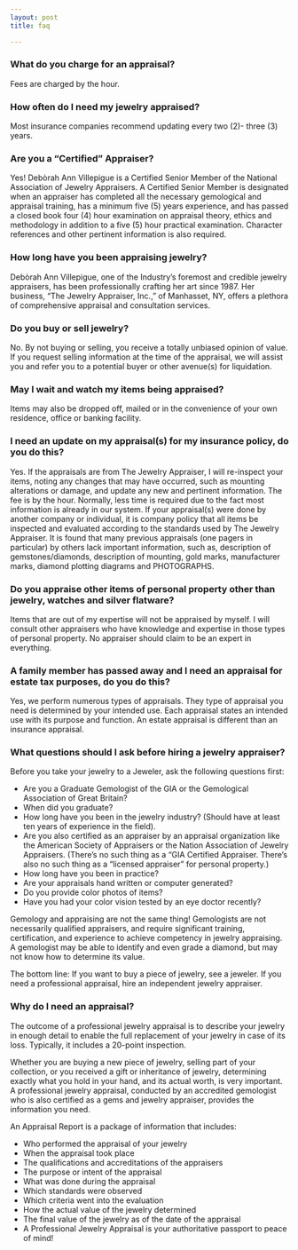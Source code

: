 ```yaml
---
layout: post
title: faq

---
```

### **What do you charge for an appraisal?**

Fees are charged by the hour.

### **How often do I need my jewelry appraised?**

Most insurance companies recommend updating every two (2)- three (3) years.

### **Are you a “Certified” Appraiser?**

Yes! Debòrah Ann Villepigue is a Certified Senior Member of the National Association of Jewelry Appraisers. A Certified Senior Member is designated when an appraiser has completed all the necessary gemological and appraisal training, has a minimum five (5) years experience, and has passed a closed book four (4) hour examination on appraisal theory, ethics and methodology in addition to a five (5) hour practical examination. Character references and other pertinent information is also required.

### **How long have you been appraising jewelry?**

Debòrah Ann Villepigue, one of the Industry’s foremost and credible jewelry appraisers, has been professionally crafting her art since 1987. Her business, “The Jewelry Appraiser, Inc.,” of Manhasset, NY, offers a plethora of comprehensive appraisal and consultation services.

### **Do you buy or sell jewelry?**

No. By not buying or selling, you receive a totally unbiased opinion of value. If you request selling information at the time of the appraisal, we will assist you and refer you to a potential buyer or other avenue(s) for liquidation.

### **May I wait and watch my items being appraised?**

Items may also be dropped off, mailed or in the convenience of your own residence, office or banking facility.

### **I need an update on my appraisal(s) for my insurance policy, do you do this?**

Yes. If the appraisals are from The Jewelry Appraiser, I will re-inspect your items, noting any changes that may have occurred, such as mounting alterations or damage, and update any new and pertinent information. The fee is by the hour. Normally, less time is required due to the fact most information is already in our system. If your appraisal(s) were done by another company or individual, it is company policy that all items be inspected and evaluated according to the standards used by The Jewelry Appraiser. It is found that many previous appraisals (one pagers in particular) by others lack important information, such as, description of gemstones/diamonds, description of mounting, gold marks, manufacturer marks, diamond plotting diagrams and PHOTOGRAPHS.

### **Do you appraise other items of personal property other than jewelry, watches and silver flatware?**

Items that are out of my expertise will not be appraised by myself. I will consult other appraisers who have knowledge and expertise in those types of personal property. No appraiser should claim to be an expert in everything.

### **A family member has passed away and I need an appraisal for estate tax purposes, do you do this?**

Yes, we perform numerous types of appraisals. They type of appraisal you need is determined by your intended use. Each appraisal states an intended use with its purpose and function. An estate appraisal is different than an insurance appraisal.

### **What questions should I ask before hiring a jewelry appraiser?**

Before you take your jewelry to a Jeweler, ask the following questions first:

* Are you a Graduate Gemologist of the GIA or the Gemological Association of Great Britain?
* When did you graduate?
* How long have you been in the jewelry industry? (Should have at least ten years of experience in the field).
* Are you also certified as an appraiser by an appraisal organization like the American Society of Appraisers or the Nation Association of Jewelry Appraisers. (There’s no such thing as a “GIA Certified Appraiser. There’s also no such thing as a “licensed appraiser” for personal property.)
* How long have you been in practice?
* Are your appraisals hand written or computer generated?
* Do you provide color photos of items?
* Have you had your color vision tested by an eye doctor recently?

Gemology and appraising are not the same thing! Gemologists are not necessarily qualified appraisers, and require significant training, certification, and experience to achieve competency in jewelry appraising. A gemologist may be able to identify and even grade a diamond, but may not know how to determine its value.

The bottom line: If you want to buy a piece of jewelry, see a jeweler. If you need a professional appraisal, hire an independent jewelry appraiser.

### **Why do I need an appraisal?**

The outcome of a professional jewelry appraisal is to describe your jewelry in enough detail to enable the full replacement of your jewelry in case of its loss. Typically, it includes a 20-point inspection.

Whether you are buying a new piece of jewelry, selling part of your collection, or you received a gift or inheritance of jewelry, determining exactly what you hold in your hand, and its actual worth, is very important. A professional jewelry appraisal, conducted by an accredited gemologist who is also certified as a gems and jewelry appraiser, provides the information you need.

An Appraisal Report is a package of information that includes:

* Who performed the appraisal of your jewelry
* When the appraisal took place
* The qualifications and accreditations of the appraisers
* The purpose or intent of the appraisal
* What was done during the appraisal
* Which standards were observed
* Which criteria went into the evaluation
* How the actual value of the jewelry determined
* The final value of the jewelry as of the date of the appraisal
* A Professional Jewelry Appraisal is your authoritative passport to peace of mind!